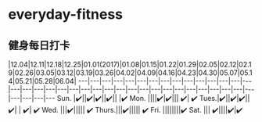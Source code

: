 # everyday-fitness
## 健身每日打卡 

 |12.04|12.11|12.18|12.25|01.01(2017)|01.08|01.15|01.22|01.29|02.05|02.12|02.19|02.26|03.05|03.12|03.19|03.26|04.02|04.09|04.16|04.23|04.30|05.07|05.14|05.21|05.28|06.04|
---|---|---|---|---|---|---|---|---|---|---|---|---|---|---|---|---|---|---|---|---|---|---|---|---|---|---|---|---|---|---|---|---|---|---|---|---|---|---|---
 Sun. |✔️||✔️|✔️||✔️|| |✔️
 Mon. ||||✔️|✔️||| ✔️| ✔️
 Tues.|✔️||✔️|✔️||✔️| | ✔️| ✔️
 Wed. |||✔️||||| ✔️
Thurs.|||✔️||||| ✔️
 Fri. ||||||||✔️
 Sat. ||| ✔️||||✔️|✔️
